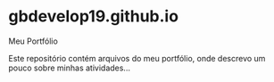 # gbdevelop19.github.io
Meu Portfólio

Este repositório contém arquivos do meu portfólio, onde descrevo um pouco sobre minhas atividades...